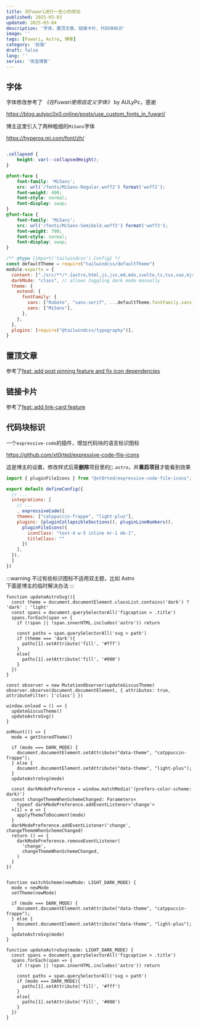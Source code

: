 ```yaml
---
title: 对Fuwari进行一些小的改动
published: 2025-03-03
updated: 2025-03-04
description: '字体、置顶文章、链接卡片、代码块标识'
image: ''
tags: [Fuwari, Astro, 博客]
category: '前端'
draft: false 
lang: ''
series: '改造博客'
---
```


## 字体

字体修改参考了 *《在Fuwari使用自定义字体》* by AULyPc，感谢

https://blog.aulypc0x0.online/posts/use_custom_fonts_in_fuwari/

博主这里引入了两种粗细的`MiSans`字体

https://hyperos.mi.com/font/zh/

```css title="src\styles\main.css" ins={5-18}

.collapsed {
    height: var(--collapsedHeight);
}

@font-face {
    font-family: 'MiSans';
    src: url('/fonts/MiSans-Regular.woff2') format('woff2');
    font-weight: 400;
    font-style: normal;
    font-display: swap;
}
@font-face {
    font-family: 'MiSans';
    src: url('/fonts/MiSans-Semibold.woff2') format('woff2');
    font-weight: 700;
    font-style: normal;
    font-display: swap;
}
```

```js title="tailwind.config.cjs" ins={10} del={9}
/** @type {import('tailwindcss').Config} */
const defaultTheme = require("tailwindcss/defaultTheme")
module.exports = {
  content: ["./src/**/*.{astro,html,js,jsx,md,mdx,svelte,ts,tsx,vue,mjs}"],
  darkMode: "class", // allows toggling dark mode manually
  theme: {
    extend: {
      fontFamily: {
        sans: ["Roboto", "sans-serif", ...defaultTheme.fontFamily.sans],
        sans: ["MiSans"],
      },
    },
  },
  plugins: [require("@tailwindcss/typography")],
}

```

## 置顶文章

参考了[feat: add post pinning feature and fix icon dependencies](https://github.com/saicaca/fuwari/pull/317)

## 链接卡片

参考了[feat: add link-card feature](https://github.com/saicaca/fuwari/pull/324/commits)

## 代码块标识

一个`expressive-code`的插件，增加代码块的语言标识图标

https://github.com/xt0rted/expressive-code-file-icons

这是博主的设置，修改样式后需**删除**项目里的`📁.astro`，并**重启项目**才能看到效果

```js title="astro.config.mjs" ins={1, 10-13}
import { pluginFileIcons } from "@xt0rted/expressive-code-file-icons";

export default defineConfig({
  // ...
  integrations: [
    // ...
    , expressiveCode({
    themes: ["catppuccin-frappe", "light-plus"],
    plugins: [pluginCollapsibleSections(), pluginLineNumbers(), 
      pluginFileIcons({
        iconClass: "text-4 w-5 inline mr-1 mb-1",
        titleClass: ""
      })
    ],
  }),
  ]
})
```

:::warning
不过有些标识图标不适用双主题，比如 Astro<br>
下面是博主的临时解决办法
:::

```svelte title="src\components\widget\Comments.svelte" ins={1-15, 22}
function updateAstroSvg(){
  const theme = document.documentElement.classList.contains('dark') ? 'dark' : 'light'
  const spans = document.querySelectorAll('figcaption > .title')
  spans.forEach(span => {
    if (!span || !span.innerHTML.includes('astro')) return

    const paths = span.querySelectorAll('svg > path')
    if (theme === 'dark'){
      paths[1].setAttribute('fill', '#fff')
    }
    else{
      paths[1].setAttribute('fill', '#000')
    }
  })
}

const observer = new MutationObserver(updateGiscusTheme)
observer.observe(document.documentElement, { attributes: true, attributeFilter: ['class'] })

window.onload = () => {
  updateGiscusTheme()
  updateAstroSvg()
}
```
```svelte title="src\components\LightDarkSwitch.svelte" ins={9, 36, 39-52} collapse={12-23}
onMount(() => {
  mode = getStoredTheme()

  if (mode === DARK_MODE) {
    document.documentElement.setAttribute("data-theme", "catppuccin-frappe");
  } else {
    document.documentElement.setAttribute("data-theme", "light-plus");
  }
  updateAstroSvg(mode)
  
  const darkModePreference = window.matchMedia('(prefers-color-scheme: dark)')
  const changeThemeWhenSchemeChanged: Parameters<
    typeof darkModePreference.addEventListener<'change'>
  >[1] = e => {
    applyThemeToDocument(mode)
  }
  darkModePreference.addEventListener('change', changeThemeWhenSchemeChanged)
  return () => {
    darkModePreference.removeEventListener(
      'change',
      changeThemeWhenSchemeChanged,
    )
  }
})


function switchScheme(newMode: LIGHT_DARK_MODE) {
  mode = newMode
  setTheme(newMode)
  
  if (mode === DARK_MODE) {
    document.documentElement.setAttribute("data-theme", "catppuccin-frappe");
  } else {
    document.documentElement.setAttribute("data-theme", "light-plus");
  }
  updateAstroSvg(mode)
}

function updateAstroSvg(mode: LIGHT_DARK_MODE) {
  const spans = document.querySelectorAll('figcaption > .title')
  spans.forEach(span => {
    if (!span || !span.innerHTML.includes('astro')) return

    const paths = span.querySelectorAll('svg > path')
    if (mode === DARK_MODE){
      paths[1].setAttribute('fill', '#fff')
    }
    else{
      paths[1].setAttribute('fill', '#000')
    }
  })
}
```


